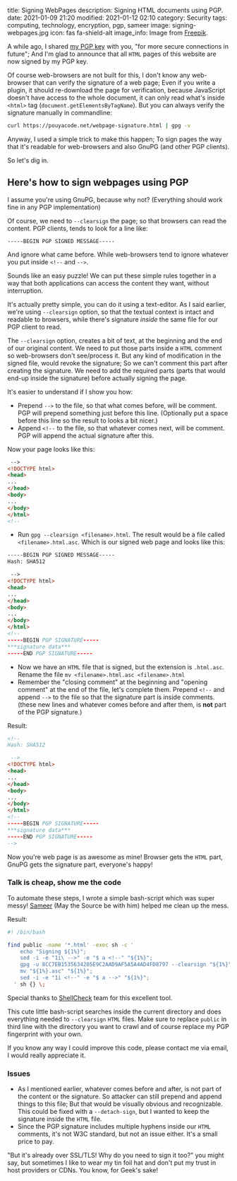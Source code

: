 title: Signing WebPages
description: Signing HTML documents using PGP.
date: 2021-01-09 21:20
modified: 2021-01-12 02:10
category: Security
tags: computing, technology, encryption, pgp, sameer
image: signing-webpages.jpg
icon: fas fa-shield-alt
image_info: Image from <a href="https://www.freepik.com/free-vector/smart-contract-web-banner_5902294.htm">Freepik</a>.


A while ago, I shared [my PGP key](/pages/pgp.html) with you, "for more secure connections in future"; And I'm glad to announce that all `HTML` pages of this website are now signed by my PGP key.

Of course web-browsers are not built for this, I don't know any web-browser that can verify the signature of a web page; Even if you write a plugin, it should re-download the page for verification, because JavaScript doesn't have access to the whole document, it can only read what's inside `<html>` tag (`document.getElementsByTagName`). But you can always verify the signature manually in commandline:

```bash
curl https://pouyacode.net/webpage-signature.html | gpg -v
```

Anyway, I used a simple trick to make this happen; To sign pages the way that it's readable for web-browsers and also GnuPG (and other PGP clients).

So let's dig in.

## Here's how to sign webpages using PGP
I assume you're using GnuPG, because why not? (Everything should work fine in any PGP implementation)

Of course, we need to `--clearsign` the  page; so that browsers can read the content. PGP clients, tends to look for a line like:

```text
-----BEGIN PGP SIGNED MESSAGE-----
```

And ignore what came before. While web-browsers tend to ignore whatever you put inside `<!--` and `-->`.

Sounds like an easy puzzle! We can put these simple rules together in a way that both applications can access the content they want, without interruption.

It's actually pretty simple, you can do it using a text-editor. As I said earlier, we're using `--clearsign` option, so that the textual context is intact and readable to browsers, while there's signature *inside* the same file for our PGP client to read.

The `--clearsign` option, creates a bit of text, at the beginning and the end of our original content. We need to put those parts inside a `HTML` comment so web-browsers don't see/process it. But any kind of modification in the signed file, would revoke the signature; So we can't comment this part after creating the signature. We need to add the required parts (parts that would end-up inside the signature) before actually signing the page.

It's easier to understand if I show you how:

* Prepend `-->` to the file, so that what comes before, will be comment. PGP will prepend something just before this line. (Optionally put a space before this line so the result to looks a bit nicer.)
* Append `<!--` to the file, so that whatever comes next, will be comment. PGP will append the actual signature after this.

Now your page looks like this:
```html
 -->
<!DOCTYPE html>
<head>
...
</head>
<body>
...
</body>
</html>
<!--
```
* Run `gpg --clearsign <filename>.html`. The result would be a file called `<filename>.html.asc`. Which is our signed web page and looks like this:
```html
-----BEGIN PGP SIGNED MESSAGE-----
Hash: SHA512

 -->
<!DOCTYPE html>
<head>
...
</head>
<body>
...
</body>
</html>
<!--
-----BEGIN PGP SIGNATURE-----
***signature data***
-----END PGP SIGNATURE-----
```
* Now we have an `HTML` file that is signed, but the extension is `.html.asc`. Rename the file `mv <filename>.html.asc <filename>.html`
* Remember the "closing comment" at the beginning and "opening comment" at the end of the file, let's complete them. Prepend `<!--` and append `-->` to the file so that the signature part is inside comments. (these new lines and whatever comes before and after them, is **not** part of the PGP signature.)

Result:

```html
<!--
Hash: SHA512

 -->
<!DOCTYPE html>
<head>
...
</head>
<body>
...
</body>
</html>
<!--
-----BEGIN PGP SIGNATURE-----
***signature data***
-----END PGP SIGNATURE-----
-->
```

Now you're web page is as awesome as mine! Browser gets the `HTML` part, GnuPG gets the signature part, everyone's happy!

### Talk is cheap, show me the code
To automate these steps, I wrote a simple bash-script which was super messy! [Sameer](/pages/jedi-order.html) (May the Source be with him) helped me clean up the mess.

Result:
```bash
#! /bin/bash

find public -name '*.html' -exec sh -c '
    echo "Signing ${1%}";
    sed -i -e "1i\ -->" -e "$ a <!--" "${1%}";
    gpg -u 8CC7EB1535634205E9C2AAD9AF5A5A4AD4FD8797 --clearsign "${1%}";
    mv "${1%}.asc" "${1%}";
    sed -i -e "1i <!--" -e "$ a -->" "${1%}";
  ' sh {} \;
```
Special thanks to [ShellCheck](https://www.shellcheck.net) team for this excellent tool.

This cute little bash-script searches inside the current directory and does everything needed to `--clearsign` `HTML` files. Make sure to replace `public` in third line with the directory you want to crawl and of course replace my PGP fingerprint with your own.

If you know any way I could improve this code, please contact me via email, I would really appreciate it.

### Issues
* As I mentioned earlier, whatever comes before and after, is not part of the content or the signature. So attacker can still prepend and append things to this file; But that would be visually obvious and recognizable. This could be fixed with a `--detach-sign`, but I wanted to keep the signature inside the `HTML` file.
* Since the PGP signature includes multiple hyphens inside our `HTML` comments, it's not W3C standard, but not an issue either. It's a small price to pay.

"But it's already over SSL/TLS! Why do you need to sign it too?" you might say, but sometimes I like to wear my tin foil hat and don't put my trust in host providers or CDNs. You know, for Geek's sake!
